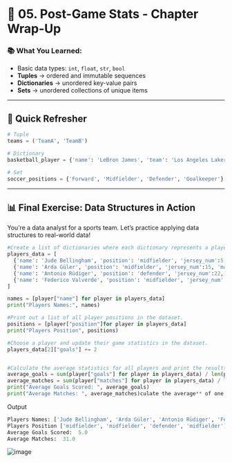 # 🏁 05. Post-Game Stats - Chapter Wrap-Up

### 📚 What You Learned:
- Basic data types: `int`, `float`, `str`, `bool`
- **Tuples** → ordered and immutable sequences
- **Dictionaries** → unordered key-value pairs
- **Sets** → unordered collections of unique items

---

## 🧠 Quick Refresher
```python
# Tuple
teams = ('TeamA', 'TeamB')

# Dictionary
basketball_player = {'name': 'LeBron James', 'team': 'Los Angeles Lakers'}

# Set
soccer_positions = {'Forward', 'Midfielder', 'Defender', 'Goalkeeper'}
```

---

## 📊 Final Exercise: Data Structures in Action
You’re a data analyst for a sports team. Let’s practice applying data structures to real-world data!

```python
#Create a list of dictionaries where each dictionary represents a player
players_data = [
  {'name': 'Jude Bellingham', 'position': 'midfielder', 'jersey_num':5, 'matches': 31, 'goals': 9},
  {'name': 'Arda Güler', 'position': 'midfielder', 'jersey_num':15, 'matches': 28, 'goals': 3},
  {'name': 'Antonio Rüdiger', 'position': 'defender', 'jersey_num':22, 'matches': 29, 'goals': 0},
  {'name': 'Federico Valverde', 'position': 'midfielder', 'jersey_num':8, 'matches': 36, 'goals': 6},
]

names = [player["name"] for player in players_data]
print("Players Names:", names)

#Print out a list of all player positions in the dataset.
positions = [player["position"]for player in players_data]
print("Players Position", positions)

#Choose a player and update their game statistics in the dataset.
players_data[2]["goals"] += 2


#Calculate the average statistics for all players and print the results.
average_goals = sum(player["goals"] for player in players_data) / len(players_data)
average_matches = sum(player["matches"] for player in players_data) / len (players_data)
print("Average Goals Scored: ", average_goals)
print("Average Matches: ", average_matches)culate the average** of one or more statistics across all players and print the results.
```

Output
```python
Players Names: ['Jude Bellingham', 'Arda Güler', 'Antonio Rüdiger', 'Federico Valverde']
Players Position ['midfielder', 'midfielder', 'defender', 'midfielder']
Average Goals Scored:  5.0
Average Matches:  31.0
```



![image](https://github.com/user-attachments/assets/1f6b77a4-4c63-4e74-b61c-af50e7774da0)
